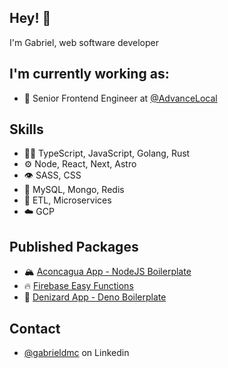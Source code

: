 ## Hey! 👋
I'm Gabriel, web software developer

## I'm currently working as: 
- 🧭 Senior Frontend Engineer at [@AdvanceLocal](https://www.advancelocal.com/)

## Skills
- 👨‍💻 TypeScript, JavaScript, Golang, Rust
- ⚙️  Node, React, Next, Astro
- 👁️ SASS, CSS
- 💽 MySQL, Mongo, Redis
- 🔩 ETL, Microservices
- ☁️ GCP

## Published Packages
- 🏔 [Aconcagua App - NodeJS Boilerplate](https://www.npmjs.com/package/create-aconcagua-app)
- 🔥 [Firebase Easy Functions](https://www.npmjs.com/package/firebase-easy-functions)
- 🦕 [Denizard App - Deno Boilerplate](https://www.npmjs.com/package/create-denizard-app)

## Contact
- [@gabrieldmc](https://www.linkedin.com/in/gabrieldmc/) on Linkedin
